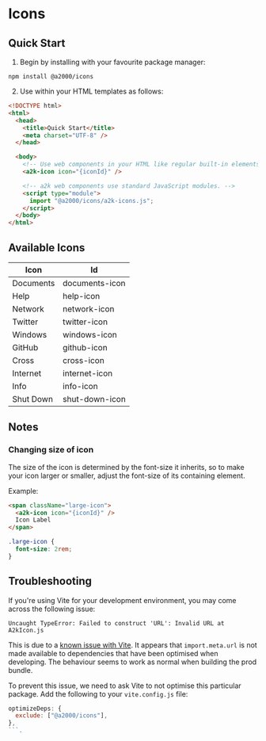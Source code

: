 # Icons

## Quick Start

1. Begin by installing with your favourite package manager:

`npm install @a2000/icons`

2. Use within your HTML templates as follows:

```html
<!DOCTYPE html>
<html>
  <head>
    <title>Quick Start</title>
    <meta charset="UTF-8" />
  </head>

  <body>
    <!-- Use web components in your HTML like regular built-in elements. -->
    <a2k-icon icon="{iconId}" />

    <!-- a2k web components use standard JavaScript modules. -->
    <script type="module">
      import "@a2000/icons/a2k-icons.js";
    </script>
  </body>
</html>
```

## Available Icons

| Icon      | Id             |
| --------- | -------------- |
| Documents | documents-icon |
| Help      | help-icon      |
| Network   | network-icon   |
| Twitter   | twitter-icon   |
| Windows   | windows-icon   |
| GitHub    | github-icon    |
| Cross     | cross-icon     |
| Internet  | internet-icon  |
| Info      | info-icon      |
| Shut Down | shut-down-icon |

## Notes

### Changing size of icon

The size of the icon is determined by the font-size it inherits, so to make your icon larger or smaller, adjust the font-size of its containing element.

Example:

```html
<span className="large-icon">
  <a2k-icon icon="{iconId}" />
  Icon Label
</span>
```

```css
.large-icon {
  font-size: 2rem;
}
```

## Troubleshooting

If you're using Vite for your development environment, you may come across the following issue:

`Uncaught TypeError: Failed to construct 'URL': Invalid URL at A2kIcon.js`

This is due to a [known issue with Vite](https://github.com/vitejs/vite/issues/7287). It appears that `import.meta.url` is not made available to dependencies that have been optimised when developing. The behaviour seems to work as normal when building the prod bundle.

To prevent this issue, we need to ask Vite to not optimise this particular package. Add the following to your `vite.config.js` file:

````js
optimizeDeps: {
  exclude: ["@a2000/icons"],
},
```.
````
